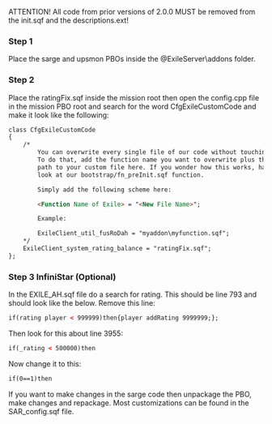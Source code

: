 ATTENTION!
All code from prior versions of 2.0.0 MUST be removed from the init.sqf and the descriptions.ext!

### Step 1
Place the sarge and upsmon PBOs inside the @ExileServer\addons folder.

### Step 2
Place the ratingFix.sqf inside the mission root then open the config.cpp file in the mission PBO root and search for the word CfgExileCustomCode and make it look like the following:
```html
class CfgExileCustomCode 
{
	/*
		You can overwrite every single file of our code without touching it.
		To do that, add the function name you want to overwrite plus the 
		path to your custom file here. If you wonder how this works, have a
		look at our bootstrap/fn_preInit.sqf function.

		Simply add the following scheme here:

		<Function Name of Exile> = "<New File Name>";

		Example:

		ExileClient_util_fusRoDah = "myaddon\myfunction.sqf";
	*/
	ExileClient_system_rating_balance = "ratingFix.sqf";
};
```

### Step 3 InfiniStar (Optional)
In the EXILE_AH.sqf file do a search for rating. This should be line 793 and should look like the below. Remove this line:
```html
if(rating player < 999999)then{player addRating 9999999;};
```
Then look for this about line 3955:
```html
if(_rating < 500000)then
```
Now change it to this:
```html
if(0==1)then
```

If you want to make changes in the sarge code then unpackage the PBO, make changes and repackage. Most customizations can be found in the SAR_config.sqf file.

